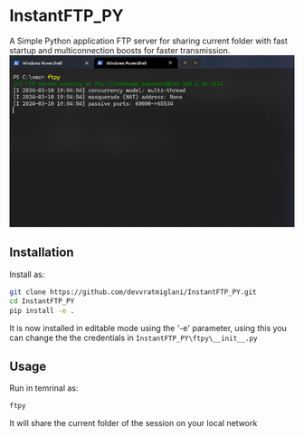 # InstantFTP_PY
A  Simple Python application FTP server for sharing current folder with fast startup and multiconnection boosts for faster transmission.
![ftpy demo in windows powershell](https://raw.githubusercontent.com/devvratmiglani/InstantFTP_PY/main/ftpy-powershell-demo.png)
## Installation
Install as: 
```sh
git clone https://github.com/devvratmiglani/InstantFTP_PY.git
cd InstantFTP_PY
pip install -e .
```
It is now installed in editable mode using the '-e' parameter, using this you can change the the credentials in `InstantFTP_PY\ftpy\__init__.py`

## Usage
Run in temrinal as:
```sh
ftpy
```
It will share the current folder of the session on your local network